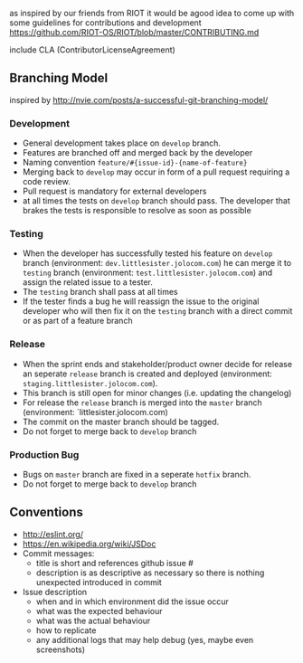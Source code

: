 as inspired by our friends from RIOT it would be agood idea to come up with some guidelines for contributions and development
https://github.com/RIOT-OS/RIOT/blob/master/CONTRIBUTING.md

include CLA (ContributorLicenseAgreement)

## Branching Model

inspired by http://nvie.com/posts/a-successful-git-branching-model/

### Development
- General development takes place on `develop` branch.
- Features are branched off and merged back by the developer
- Naming convention `feature/#{issue-id}-{name-of-feature}`
- Merging back to `develop` may occur in form of a pull request requiring a code review. 
- Pull request is mandatory for external developers
- at all times the tests on `develop` branch should pass. The developer that brakes the tests is responsible to resolve as soon as possible

### Testing
- When the developer has successfully tested his feature on `develop` branch (environment: `dev.littlesister.jolocom.com`) he can merge it to `testing` branch (environment: `test.littlesister.jolocom.com`) and assign the related issue to a tester.
- The `testing` branch shall pass at all times
- If the tester finds a bug he will reassign the issue to the original developer who will then fix it on the `testing` branch with a direct commit or as part of a feature branch

### Release
- When the sprint ends and stakeholder/product owner decide for release an seperate `release` branch is created and deployed (environment: `staging.littlesister.jolocom.com`).
- This branch is still open for minor changes (i.e. updating the changelog)
- For release the `release` branch is merged into the `master` branch (environment: `littlesister.jolocom.com)
- The commit on the master branch should be tagged.
- Do not forget to merge back to `develop` branch

### Production Bug
- Bugs on `master` branch are fixed in a seperate `hotfix` branch.
- Do not forget to merge back to `develop` branch


## Conventions

- http://eslint.org/
- https://en.wikipedia.org/wiki/JSDoc
- Commit messages: 
  - title is short and references github issue #
  - description is as descriptive as necessary so there is nothing unexpected introduced in commit
- Issue description
  - when and in which environment did the issue occur
  - what was the expected behaviour
  - what was the actual behaviour
  - how to replicate
  - any additional logs that may help debug (yes, maybe even screenshots)
